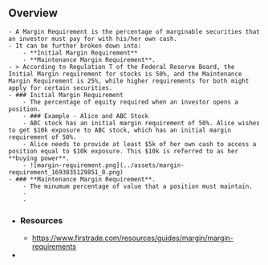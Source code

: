 ## Overview
	- A Margin Requirement is the percentage of marginable securities that an investor must pay for with his/her own cash.
	- It can be further broken down into:
		- **Initial Margin Requirement**
		- **Maintenance Margin Requirement**.
	- > According to Regulation T of the Federal Reserve Board, the Initial Margin requirement for stocks is 50%, and the Maintenance Margin Requirement is 25%, while higher requirements for both might apply for certain securities.
	- ### Initial Margin Requirement
		- The percentage of equity required when an investor opens a position.
		- ### Example - Alice and ABC Stock
		- ABC stock has an initial margin requirement of 50%. Alice wishes to get $10k exposure to ABC stock, which has an initial margin requirement of 50%.
		- Alice needs to provide at least $5k of her own cash to access a position equal to $10k exposure. This $10k is referred to as her **buying power**.
		- ![margin-requirement.png](../assets/margin-requirement_1693035129851_0.png)
	- ### **Maintenance Margin Requirement**.
		- The minumum percentage of value that a position must maintain.
		-
		-
- ### Resources
	- https://www.firstrade.com/resources/guides/margin/margin-requirements
-